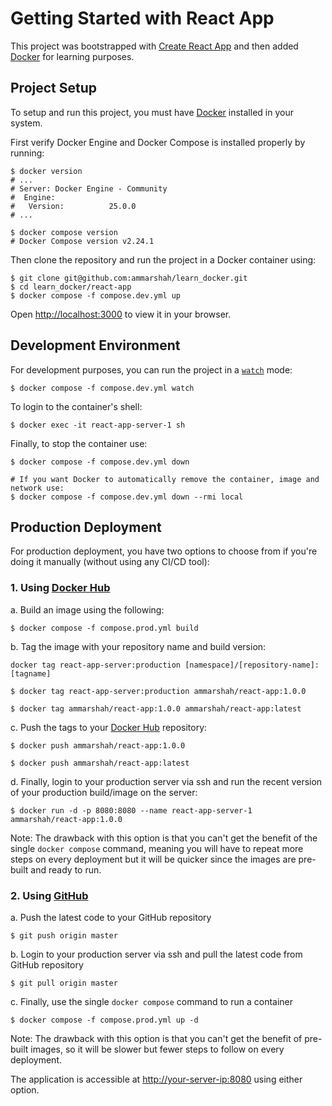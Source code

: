 # Getting Started with React App

This project was bootstrapped with [Create React App](https://github.com/facebook/create-react-app) and then added [Docker](https://www.docker.com) for learning purposes.

## Project Setup

To setup and run this project, you must have [Docker](https://www.docker.com/get-started/) installed in your system.

First verify Docker Engine and Docker Compose is installed properly by running:

```shell
$ docker version
# ...
# Server: Docker Engine - Community
#  Engine:
#   Version:          25.0.0
# ...

$ docker compose version
# Docker Compose version v2.24.1
```

Then clone the repository and run the project in a Docker container using:

```shell
$ git clone git@github.com:ammarshah/learn_docker.git
$ cd learn_docker/react-app
$ docker compose -f compose.dev.yml up
```

Open [http://localhost:3000](http://localhost:3000) to view it in your browser.

## Development Environment

For development purposes, you can run the project in a [`watch`](https://docs.docker.com/compose/file-watch/) mode:

```shell
$ docker compose -f compose.dev.yml watch
```

To login to the container's shell:

```shell
$ docker exec -it react-app-server-1 sh
```

Finally, to stop the container use:

```shell
$ docker compose -f compose.dev.yml down

# If you want Docker to automatically remove the container, image and network use:
$ docker compose -f compose.dev.yml down --rmi local
```

## Production Deployment

For production deployment, you have two options to choose from if you're doing it manually (without using any CI/CD tool):

### 1. Using [Docker Hub](https://hub.docker.com)

a. Build an image using the following:

```shell
$ docker compose -f compose.prod.yml build
```

b. Tag the image with your repository name and build version:

`docker tag react-app-server:production [namespace]/[repository-name]:[tagname]`

```shell
$ docker tag react-app-server:production ammarshah/react-app:1.0.0

$ docker tag ammarshah/react-app:1.0.0 ammarshah/react-app:latest
```

c. Push the tags to your [Docker Hub](https://hub.docker.com) repository:

```shell
$ docker push ammarshah/react-app:1.0.0

$ docker push ammarshah/react-app:latest
```

d. Finally, login to your production server via ssh and run the recent version of your production build/image on the server:

```shell
$ docker run -d -p 8080:8080 --name react-app-server-1 ammarshah/react-app:1.0.0
```

Note: The drawback with this option is that you can't get the benefit of the single `docker compose` command, meaning you will have to repeat more steps on every deployment but it will be quicker since the images are pre-built and ready to run.

### 2. Using [GitHub](https://www.github.com)

a. Push the latest code to your GitHub repository

```shell
$ git push origin master
```

b. Login to your production server via ssh and pull the latest code from GitHub repository

```shell
$ git pull origin master
```

c. Finally, use the single `docker compose` command to run a container

```shell
$ docker compose -f compose.prod.yml up -d
```

Note: The drawback with this option is that you can't get the benefit of pre-built images, so it will be slower but fewer steps to follow on every deployment.

The application is accessible at [http://your-server-ip:8080](http://your-server-ip:8080) using either option.
